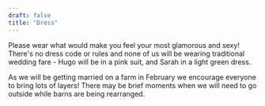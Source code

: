 ```yaml
---
draft: false
title: "Dress"
---
```


Please wear what would make you feel your most glamorous and sexy! There's no dress code or rules and none of us will be wearing traditional wedding fare - Hugo will be in a pink suit, and Sarah in a light green dress.

As we will be getting married on a farm in February we encourage everyone to bring lots of layers! There may be brief moments when we will need to go outside while barns are being rearranged.
